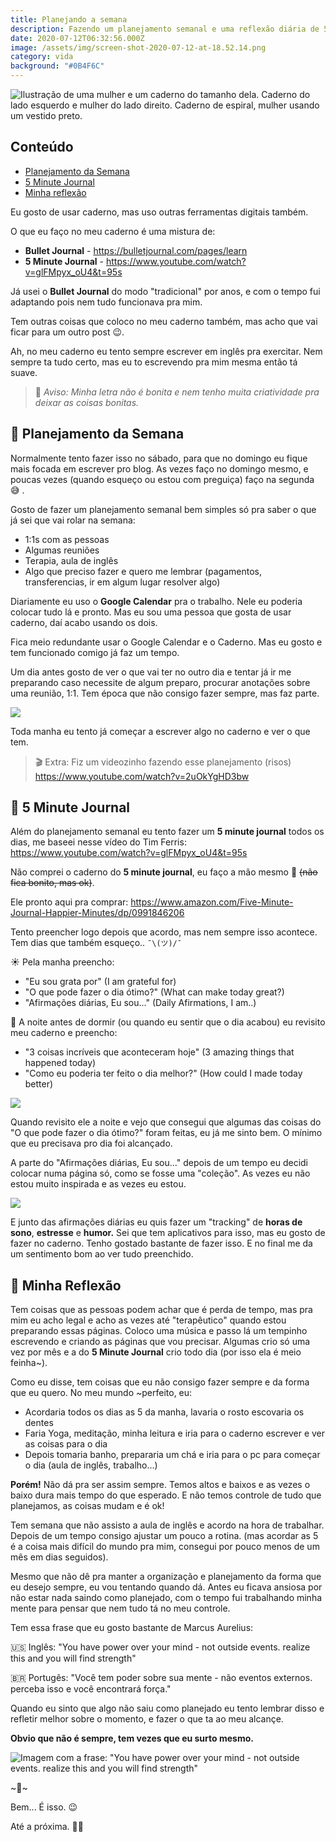 ```yaml
---
title: Planejando a semana
description: Fazendo um planejamento semanal e uma reflexão diária de 5 minutos
date: 2020-07-12T06:32:56.000Z
image: /assets/img/screen-shot-2020-07-12-at-18.52.14.png
category: vida
background: "#0B4F6C"
---
```

![Ilustração de uma mulher e um caderno do tamanho dela. Caderno do lado esquerdo e mulher do lado direito. Caderno de espiral, mulher usando um vestido preto.](assets/img/screen-shot-2020-07-12-at-18.52.14.png "Ilustração de uma mulher e um caderno do tamanho dela. Caderno do lado esquerdo e mulher do lado direito. Caderno de espiral, mulher usando um vestido preto.")

## Conteúdo

* [Planejamento da Semana](#planejamento-da-semana)
* [5 Minute Journal](#5-minute-journal)
* [Minha reflexão](#minha-reflexao)

Eu gosto de usar caderno, mas uso outras ferramentas digitais também.

O que eu faço no meu caderno é uma mistura de:

* **Bullet Journal** - [](https://bulletjournal.com/pages/learn)<https://bulletjournal.com/pages/learn>
* **5 Minute Journal** - [](https://www.youtube.com/watch?v=glFMpyx_oU4&t=95s)<https://www.youtube.com/watch?v=glFMpyx_oU4&t=95s>

Já usei o **Bullet Journal** do modo "tradicional" por anos, e com o tempo fui adaptando pois nem tudo funcionava pra mim.

Tem outras coisas que coloco no meu caderno também, mas acho que vai ficar para um outro post 😉.

Ah, no meu caderno eu tento sempre escrever em inglês pra exercitar. Nem sempre ta tudo certo, mas eu to escrevendo pra mim mesma então tá suave.

> 🚨 *Aviso: Minha letra não é bonita e nem tenho muita criatividade pra deixar as coisas bonitas.*

<h2 id="planejamento-da-semana">📆 Planejamento da Semana</h2>

Normalmente tento fazer isso no sábado, para que no domingo eu fique mais focada em escrever pro blog. As vezes faço no domingo mesmo, e poucas vezes (quando esqueço ou estou com preguiça) faço na segunda 😅 .

Gosto de fazer um planejamento semanal bem simples só pra saber o que já sei que vai rolar na semana:

* 1:1s com as pessoas
* Algumas reuniões
* Terapia, aula de inglês
* Algo que preciso fazer e quero me lembrar (pagamentos, transferencias, ir em algum lugar resolver algo)

Diariamente eu uso o **Google Calendar** pra o trabalho. Nele eu poderia colocar tudo lá e pronto. Mas eu sou uma pessoa que gosta de usar caderno, daí acabo usando os dois.

Fica meio redundante usar o Google Calendar e o Caderno. Mas eu gosto e tem funcionado comigo já faz um tempo.

Um dia antes gosto de ver o que vai ter no outro dia e tentar já ir me preparando caso necessite de algum preparo, procurar anotações sobre uma reunião, 1:1. Tem época que não consigo fazer sempre, mas faz parte.

![](assets/img/img_20200712_170534-01.jpg)

Toda manha eu tento já começar a escrever algo no caderno e ver o que tem.

> 🎬 Extra: Fiz um videozinho fazendo esse planejamento (risos)\
> <https://www.youtube.com/watch?v=2uOkYgHD3bw>

<h2 id="5-minute-journal">📓 5 Minute Journal</h2>

Além do planejamento semanal eu tento fazer um **5 minute journal** todos os dias, me baseei nesse vídeo do Tim Ferris: [](https://www.youtube.com/watch?v=glFMpyx_oU4&t=95s)<https://www.youtube.com/watch?v=glFMpyx_oU4&t=95s>

Não comprei o caderno do **5 minute journal**, eu faço a mão mesmo 😬 ~~(não fica bonito, mas ok)~~.

Ele pronto aqui pra comprar: [](https://www.amazon.com/Five-Minute-Journal-Happier-Minutes/dp/0991846206)<https://www.amazon.com/Five-Minute-Journal-Happier-Minutes/dp/0991846206>

Tento preencher logo depois que acordo, mas nem sempre isso acontece. Tem dias que também esqueço.. `¯\(ツ)/¯`

☀️ Pela manha preencho:

* "Eu sou grata por" (I am grateful for)
* "O que pode fazer o dia ótimo?" (What can make today great?)
* "Afirmações diárias, Eu sou..." (Daily Afirmations, I am..)

🌙 A noite antes de dormir (ou quando eu sentir que o dia acabou) eu revisito meu caderno e preencho:

* "3 coisas incríveis que aconteceram hoje" (3 amazing things that happened today)
* "Como eu poderia ter feito o dia melhor?" (How could I made today better)

![](assets/img/img_20200712_172758-01.png)

Quando revisito ele a noite e vejo que consegui que algumas das coisas do "O que pode fazer o dia ótimo?" foram feitas, eu já me sinto bem. O mínimo que eu precisava pro dia foi alcançado.

A parte do "Afirmações diárias, Eu sou..." depois de um tempo eu decidi colocar numa página só, como se fosse uma "coleção". As vezes eu não estou muito inspirada e as vezes eu estou.

![](assets/img/point-blur_jul122020_174051-1-.jpg)

E junto das afirmações diárias eu quis fazer um "tracking" de **horas de sono**, **estresse** e **humor.** Sei que tem aplicativos para isso, mas eu gosto de fazer no caderno. Tenho gostado bastante de fazer isso. E no final me da um sentimento bom ao ver tudo preenchido.

<h2 id="minha-reflexao">🤔 Minha Reflexão</h2>

Tem coisas que as pessoas podem achar que é perda de tempo, mas pra mim eu acho legal e acho as vezes até "terapêutico" quando estou preparando essas páginas. Coloco uma música e passo lá um tempinho escrevendo e criando as páginas que vou precisar. Algumas crio só uma vez por mês e a do **5 Minute Journal** crio todo dia (por isso ela é meio feinha~).

Como eu disse, tem coisas que eu não consigo fazer sempre e da forma que eu quero. No meu mundo ~perfeito, eu:

* Acordaria todos os dias as 5 da manha, lavaria o rosto escovaria os dentes
* Faria Yoga, meditação, minha leitura e iria para o caderno escrever e ver as coisas para o dia
* Depois tomaria banho, prepararia um chá e iria para o pc para começar o dia (aula de inglês, trabalho...)

**Porém!** Não dá pra ser assim sempre. Temos altos e baixos e as vezes o baixo dura mais tempo do que esperado. E não temos controle de tudo que planejamos, as coisas mudam e é ok!

Tem semana que não assisto a aula de inglês e acordo na hora de trabalhar. Depois de um tempo consigo ajustar um pouco a rotina. (mas acordar as 5 é a coisa mais difícil do mundo pra mim, consegui por pouco menos de um mês em dias seguidos).

Mesmo que não dê pra manter a organização e planejamento da forma que eu desejo sempre, eu vou tentando quando dá. Antes eu ficava ansiosa por não estar nada saindo como planejado, com o tempo fui trabalhando minha mente para pensar que nem tudo tá no meu controle.

Tem essa frase que eu gosto bastante de Marcus Aurelius:

🇺🇸  Inglês: "You have power over your mind - not outside events. realize this and you will find strength"

🇧🇷 Portugês: "Você tem poder sobre sua mente - não eventos externos. perceba isso e você encontrará força."

Quando eu sinto que algo não saiu como planejado eu tento lembrar disso e refletir melhor sobre o momento, e fazer o que ta ao meu alcançe. 

**Obvio que não é sempre, tem vezes que eu surto mesmo.**



![Imagem com a frase: "You have power over your mind - not outside events. realize this and you will find strength"](assets/img/m7avz45fd8921.png "Imagem com a frase: \"You have power over your mind - not outside events. realize this and you will find strength\"")

\~🌟\~

Bem... É isso. 😉

Até a próxima. 🤙🏽